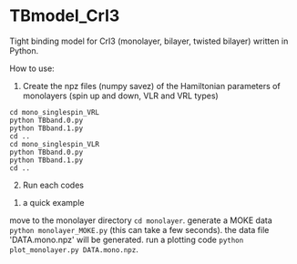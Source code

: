 # TBmodel_CrI3
Tight binding model for CrI3 (monolayer, bilayer, twisted bilayer) written in Python.

How to use:
1. Create the npz files (numpy savez) of the Hamiltonian parameters of monolayers 
 (spin up and down, VLR and VRL types)

```
cd mono_singlespin_VRL
python TBband.0.py 
python TBband.1.py
cd ..
cd mono_singlespin_VLR
python TBband.0.py 
python TBband.1.py
cd ..
```

2. Run each codes 
1) a quick example

move to the monolayer directory `cd monolayer`.
generate a MOKE data `python monolayer_MOKE.py` (this can take a few seconds).
the data file 'DATA.mono.npz' will be generated.
run a plotting code `python plot_monolayer.py DATA.mono.npz`. 
```


